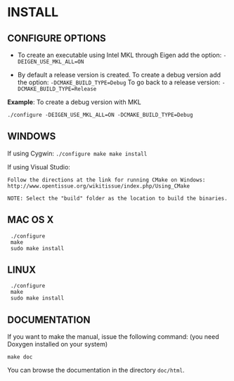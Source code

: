 # INSTALL
 
## CONFIGURE OPTIONS

 * To create an executable using Intel MKL through Eigen add the option:
   `-DEIGEN_USE_MKL_ALL=ON`
 
 * By default a release version is created. To create a debug version add the option:
   `-DCMAKE_BUILD_TYPE=Debug`
   To go back to a release version:
   `-DCMAKE_BUILD_TYPE=Release`
   

 **Example**: To create a debug version with MKL
 ```
 ./configure -DEIGEN_USE_MKL_ALL=ON -DCMAKE_BUILD_TYPE=Debug
 ``` 

## WINDOWS

 If using Cygwin:
    ```
    ./configure
    make
    make install
    ```

 If using Visual Studio:

    Follow the directions at the link for running CMake on Windows:
    http://www.opentissue.org/wikitissue/index.php/Using_CMake
    
    NOTE: Select the "build" folder as the location to build the binaries.
    
    
## MAC OS X
```
 ./configure
 make
 sudo make install
```

## LINUX
```
 ./configure
 make
 sudo make install
```
 
## DOCUMENTATION
 
 If you want to make the manual, issue the following command:
 (you need Doxygen installed on your system)

 ```
 make doc
 ```

 You can browse the documentation in the directory `doc/html`.